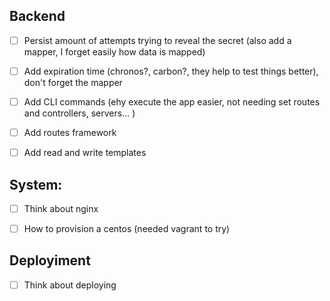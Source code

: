 
## Backend

- [ ] Persist amount of attempts trying to reveal the secret (also add a mapper, I forget easily how data is mapped)
- [ ] Add expiration time (chronos?, carbon?, they help to test things better), don't forget the mapper
- [ ] Add CLI commands (ehy execute the app easier, not needing set routes and controllers, servers... )
- [ ] Add routes framework
- [ ] Add read and write templates


## System:

- [ ] Think about nginx
- [ ] How to provision a centos (needed vagrant to try)


## Deployiment

- [ ] Think about deploying
